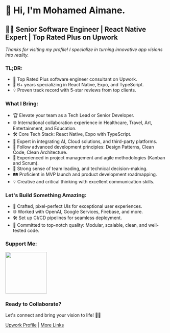 # 👋 Hi, I'm Mohamed Aimane.

## 👨‍💻 Senior Software Engineer | React Native Expert | Top Rated Plus on Upwork

_Thanks for visiting my profile! I specialize in turning innovative app visions into reality._

### TL;DR:

- 🌟 Top Rated Plus software engineer consultant on Upwork.
- 🚀 6+ years specializing in React Native, Expo, and TypeScript.
- 💡 Proven track record with 5-star reviews from top clients.

### What I Bring:

- 🏆 Elevate your team as a Tech Lead or Senior Developer.
- 🌐 International collaboration experience in Healthcare, Travel, Art, Entertainment, and Education.
- 🛠 Core Tech Stack: React Native, Expo with TypeScript.
- 🚀 Expert in integrating AI, Cloud solutions, and third-party platforms.
- 🧪 Follow advanced development principles: Design Patterns, Clean Code, Clean Architecture.
- 🔄 Experienced in project management and agile methodologies (Kanban and Scrum).
- 🤝 Strong sense of team leading, and technical decision-making.
- 🛤️ Proficient in MVP launch and product development roadmapping.
- 💡 Creative and critical thinking with excellent communication skills.

### Let's Build Something Amazing:

- 🚀 Crafted, pixel-perfect UIs for exceptional user experiences.
- 🌐 Worked with OpenAI, Google Services, Firebase, and more.
- 🛠 Set up CI/CD pipelines for seamless deployment.
- 🧪 Committed to top-notch quality: Modular, scalable, clean, and well-tested code.

### Support Me:

<a href="https://www.buymeacoffee.com/medaimane" target="_blank">
  <img src="https://cdn.buymeacoffee.com/buttons/v2/default-yellow.png" width="130" />
</a>

### Ready to Collaborate?

Let's connect and bring your vision to life! 🎉🎉

<a href="https://www.upwork.com/freelancers/medaimane" target="_blank">Upwork Profile</a> | <a href="https://lnk.bio/medaimane" target="_blank">More Links</a>

